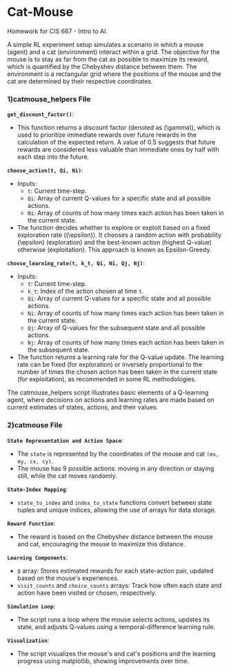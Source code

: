 # Cat-Mouse
Homework for CIS 667 - Intro to AI. 

A simple RL experiment setup simulates a scenario in which a mouse (agent) and a cat (environment) interact within a grid. The objective for the mouse is to stay as far from the cat as possible to maximize its reward, which is quantified by the Chebyshev distance between them. The environment is a rectangular grid where the positions of the mouse and the cat are determined by their respective coordinates. 


### 1)catmouse_helpers File

**`get_discount_factor()`**:
   - This function returns a discount factor (denoted as \(\gamma\)), which is used to prioritize immediate rewards over future rewards in the calculation of the expected return. A value of 0.5 suggests that future rewards are considered less valuable than immediate ones by half with each step into the future.

**`choose_action(t, Qi, Ni)`**:
   - Inputs:
     - `t`: Current time-step.
     - `Qi`: Array of current Q-values for a specific state and all possible actions.
     - `Ni`: Array of counts of how many times each action has been taken in the current state.
   - The function decides whether to explore or exploit based on a fixed exploration rate (\(\epsilon\)). It chooses a random action with probability \(\epsilon\) (exploration) and the best-known action (highest Q-value) otherwise (exploitation). This approach is known as Epsilon-Greedy.

**`choose_learning_rate(t, k_t, Qi, Ni, Qj, Nj)`**:
   - Inputs:
     - `t`: Current time-step.
     - `k_t`: Index of the action chosen at time `t`.
     - `Qi`: Array of current Q-values for a specific state and all possible actions.
     - `Ni`: Array of counts of how many times each action has been taken in the current state.
     - `Qj`: Array of Q-values for the subsequent state and all possible actions.
     - `Nj`: Array of counts of how many times each action has been taken in the subsequent state.
   - The function returns a learning rate for the Q-value update. The learning rate can be fixed (for exploration) or inversely proportional to the number of times the chosen action has been taken in the current state (for exploitation), as recommended in some RL methodologies.

The catmouse_helpers script illustrates basic elements of a Q-learning agent, where decisions on actions and learning rates are made based on current estimates of states, actions, and their values. 

### 2)catmouse File

**`State Representation and Action Space`**:
- The `state` is represented by the coordinates of the mouse and cat `(mx, my, cx, cy)`.
- The mouse has 9 possible actions: moving in any direction or staying still, while the cat moves randomly.

**`State-Index Mapping`**:
- `state_to_index` and `index_to_state` functions convert between state tuples and unique indices, allowing the use of arrays for data storage.

**`Reward Function`**:
- The reward is based on the Chebyshev distance between the mouse and cat, encouraging the mouse to maximize this distance.

**`Learning Components`**:
- `Q` array: Stores estimated rewards for each state-action pair, updated based on the mouse's experiences.
- `visit_counts` and `choice_counts` arrays: Track how often each state and action have been visited or chosen, respectively.

**`Simulation Loop`**:
- The script runs a loop where the mouse selects actions, updates its state, and adjusts Q-values using a temporal-difference learning rule.

**`Visualization`**:
- The script visualizes the mouse's and cat's positions and the learning progress using matplotlib, showing improvements over time.
